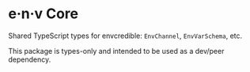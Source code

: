 # e·n·v Core

Shared TypeScript types for envcredible: `EnvChannel`, `EnvVarSchema`, etc.

This package is types-only and intended to be used as a dev/peer dependency.
